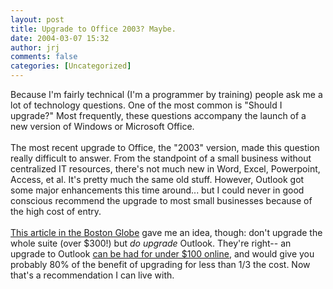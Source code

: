 ```yaml
---
layout: post
title: Upgrade to Office 2003? Maybe.
date: 2004-03-07 15:32
author: jrj
comments: false
categories: [Uncategorized]
---
```

Because I'm fairly technical (I'm a programmer by training) people ask me a lot of technology questions. One of the most common is "Should I upgrade?" Most frequently, these questions accompany the launch of a new version of Windows or Microsoft Office.<br /><br />The most recent upgrade to Office, the "2003" version, made this question really difficult to answer. From the standpoint of a small business without centralized IT resources, there's not much new in Word, Excel, Powerpoint, Access, et al. It's pretty much the same old stuff. However, Outlook got some major enhancements this time around... but I could never in good conscious recommend the upgrade to most small businesses because of the high cost of entry.<br /><br /><a href="http://www.boston.com/business/technology/articles/2004/02/02/it_may_be_time_for_office_upgrade/" target="_blank">This article in the Boston Globe</a> gave me an idea, though: don't upgrade the whole suite (over $300!) but *do upgrade* Outlook. They're right-- an upgrade to Outlook <a href="http://www.amazon.com/exec/obidos/ASIN/B0000AZJVF/jrjcriticaldo-20?creative=125581&amp;camp=2321&amp;link_code=as1" target="_blank">can be had for under $100 online</a>, and would give you probably 80% of the benefit of upgrading for less than 1/3 the cost. Now that's a recommendation I can live with.

